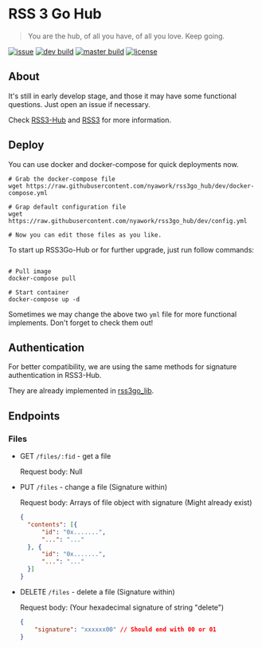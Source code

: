 # RSS 3 Go Hub

> You are the hub, of all you have, of all you love.
> Keep going.

[![issue](https://img.shields.io/github/issues/nyawork/rss3go_hub)](https://github.com/nyawork/rss3go_hub/issues)
[![dev build](https://img.shields.io/github/workflow/status/nyawork/rss3go_hub/RSS3Go-Hub%20Docker%20Build/dev?label=Dev%20Build)](https://hub.docker.com/r/nyawork/rss3go-hub/tags?name=dev)
[![master build](https://img.shields.io/github/workflow/status/nyawork/rss3go_hub/RSS3Go-Hub%20Docker%20Build/master?label=Release%20Build)](https://hub.docker.com/r/nyawork/rss3go-hub/tags?name=master)
[![license](https://img.shields.io/github/license/nyawork/rss3go_hub)](https://github.com/nyawork/rss3go_hub/blob/master/LICENSE)

## About

It's still in early develop stage, and those it may have some functional questions. Just open an issue if necessary.

Check [RSS3-Hub](https://github.com/NaturalSelectionLabs/RSS3-Hub/) and [RSS3](https://rss3.io/) for more information.

## Deploy

You can use docker and docker-compose for quick deployments now.

``` shell
# Grab the docker-compose file
wget https://raw.githubusercontent.com/nyawork/rss3go_hub/dev/docker-compose.yml

# Grap default configuration file
wget https://raw.githubusercontent.com/nyawork/rss3go_hub/dev/config.yml

# Now you can edit those files as you like.
```

To start up RSS3Go-Hub or for further upgrade, just run follow commands:

``` shell

# Pull image
docker-compose pull

# Start container
docker-compose up -d

```

Sometimes we may change the above two `yml` file for more functional implements. Don't forget to check them out!

## Authentication

For better compatibility, we are using the same methods for signature authentication in RSS3-Hub.

They are already implemented in [rss3go_lib](https://github.com/nyawork/rss3go_lib).

## Endpoints

### Files

- GET `/files/:fid` - get a file

  Request body: Null

- PUT `/files` - change a file (Signature within)

  Request body: Arrays of file object with signature (Might already exist)

    ``` json
    {
      "contents": [{
          "id": "0x.......",
          "...": "..."
      }, {
          "id": "0x.......",
          "...": "..."
      }]
    }
    ```

- DELETE `/files` - delete a file (Signature within)

  Request body: (Your hexadecimal signature of string "delete")

    ``` json
    {
        "signature": "xxxxxx00" // Should end with 00 or 01
    }
    ```


